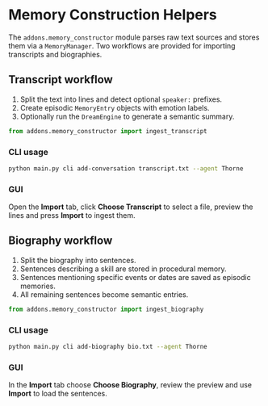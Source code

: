 # Memory Construction Helpers

The `addons.memory_constructor` module parses raw text sources and stores them
via a `MemoryManager`. Two workflows are provided for importing transcripts and
biographies.

## Transcript workflow

1. Split the text into lines and detect optional ``speaker:`` prefixes.
2. Create episodic `MemoryEntry` objects with emotion labels.
3. Optionally run the `DreamEngine` to generate a semantic summary.

```python
from addons.memory_constructor import ingest_transcript
```

### CLI usage

```bash
python main.py cli add-conversation transcript.txt --agent Thorne
```

### GUI

Open the **Import** tab, click **Choose Transcript** to select a file,
preview the lines and press **Import** to ingest them.

## Biography workflow

1. Split the biography into sentences.
2. Sentences describing a skill are stored in procedural memory.
3. Sentences mentioning specific events or dates are saved as episodic memories.
4. All remaining sentences become semantic entries.

```python
from addons.memory_constructor import ingest_biography
```

### CLI usage

```bash
python main.py cli add-biography bio.txt --agent Thorne
```

### GUI

In the **Import** tab choose **Choose Biography**, review the preview and use
**Import** to load the sentences.
